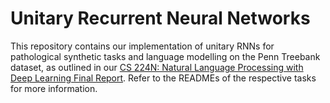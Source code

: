 Unitary Recurrent Neural Networks
===
This repository contains our implementation of unitary RNNs for pathological synthetic tasks and language modelling on the Penn Treebank dataset, as outlined in our [CS 224N: Natural Language Processing with Deep Learning Final Report](http://web.stanford.edu/class/cs224n/reports/custom/15842215.pdf). Refer to the READMEs of the respective tasks for more information.
